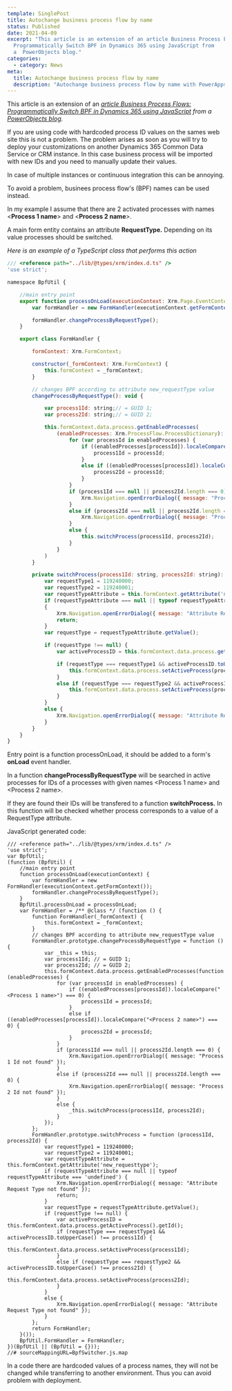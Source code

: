 ```yaml
---
template: SinglePost
title: Autochange business process flow by name
status: Published
date: 2021-04-09
excerpt: "This article is an extension of an article Business Process Flows:
  Programmatically Switch BPF in Dynamics 365 using JavaScript from
  a  PowerObjects blog."
categories:
  - category: News
meta:
  title: Autochange business process flow by name
  description: "Autochange business process flow by name with PowerApps Typescript "
---
```

This article is an extension of an *[article Business Process Flows: Programmatically Switch BPF in Dynamics 365 using JavaScript](https://www.powerobjects.com/blog/2019/04/24/business-process-flows-switch-bpf-dynamics-365-javascript/)* *from a [PowerObjects blog](https://www.powerobjects.com/blog).*

If you are using code with hardcoded process ID values on the sames web site this is not a problem. The problem arises as soon as you will try to deploy your customizations on another Dynamics 365 Common Data Service or CRM instance. In this case business process will be imported with new IDs and you need to manually update their values.

In case of multiple instances or continuous integration this can be annoying.

To avoid a problem, businees process flow's (BPF) names can be used instead.

In my example I assume that there are 2 activated processes with names <**Process 1 name**> and <**Process 2 name**>.

A main form entity contains an attribute **RequestType.** Depending on its value processes should be switched.

*Here is an example of a TypeScript class that performs this action*

```javascript
/// <reference path="../lib/@types/xrm/index.d.ts" />
'use strict';

namespace BpfUtil {

    //main entry point
    export function processOnLoad(executionContext: Xrm.Page.EventContext): void {
        var formHandler = new FormHandler(executionContext.getFormContext());

        formHandler.changeProcessByRequestType();
    }

    export class FormHandler {

        formContext: Xrm.FormContext;

        constructor(_formContext: Xrm.FormContext) {
            this.formContext = _formContext;
        }

        // changes BPF according to attribute new_requestType value
        changeProcessByRequestType(): void {

            var process1Id: string;// = GUID 1;
            var process2Id: string;// = GUID 2;

            this.formContext.data.process.getEnabledProcesses(
                (enabledProcesses: Xrm.ProcessFlow.ProcessDictionary): void => {
                    for (var processId in enabledProcesses) {
                        if ((enabledProcesses[processId]).localeCompare("<Process 1 name>") === 0) {
                            process1Id = processId;
                        }
                        else if ((enabledProcesses[processId]).localeCompare("<Process 2 name>") === 0) {
                            process2Id = processId;
                        }
                    }
                    if (process1Id === null || process2Id.length === 0) {
                        Xrm.Navigation.openErrorDialog({ message: "Process 1 Id not found" });
                    }
                    else if (process2Id === null || process2Id.length === 0) {
                        Xrm.Navigation.openErrorDialog({ message: "Process 2 Id not found" });
                    }
                    else {
                        this.switchProcess(process1Id, process2Id);
                    }
                }
            )
        }

        private switchProcess(process1Id: string, process2Id: string): void {
            var requestType1 = 119240000;
            var requestType2 = 119240001;
            var requestTypeAttribute = this.formContext.getAttribute('new_requesttype');
            if (requestTypeAttribute === null || typeof requestTypeAttribute === 'undefined')
            {
                Xrm.Navigation.openErrorDialog({ message: "Attribute Request Type not found" });
                return;
            }
            var requestType = requestTypeAttribute.getValue();

            if (requestType !== null) {
                var activeProcessID = this.formContext.data.process.getActiveProcess().getId();

                if (requestType === requestType1 && activeProcessID.toUpperCase() !== process1Id) {
                    this.formContext.data.process.setActiveProcess(process1Id);
                }
                else if (requestType === requestType2 && activeProcessID.toUpperCase() !== process2Id) {
                    this.formContext.data.process.setActiveProcess(process2Id);
                }
            }
            else {
                Xrm.Navigation.openErrorDialog({ message: "Attribute Request Type not found" });
            }
        }
    }
}
```

Entry point is a function processOnLoad, it should be added to a form's **onLoad** event handler.

In a function **changeProcessByRequestType** will be searched in active processes for IDs of a processes with given names <Process 1 name> and <Process 2 name>.

If they are found their IDs will be transfered to a function **switchProcess.** In this function will be checked whether process corresponds to a value of a RequestType attribute.

JavaScript generated code:

```
/// <reference path="../lib/@types/xrm/index.d.ts" />
'use strict';
var BpfUtil;
(function (BpfUtil) {
    //main entry point
    function processOnLoad(executionContext) {
        var formHandler = new FormHandler(executionContext.getFormContext());
        formHandler.changeProcessByRequestType();
    }
    BpfUtil.processOnLoad = processOnLoad;
    var FormHandler = /** @class */ (function () {
        function FormHandler(_formContext) {
            this.formContext = _formContext;
        }
        // changes BPF according to attribute new_requestType value
        FormHandler.prototype.changeProcessByRequestType = function () {
            var _this = this;
            var process1Id; // = GUID 1;
            var process2Id; // = GUID 2;
            this.formContext.data.process.getEnabledProcesses(function (enabledProcesses) {
                for (var processId in enabledProcesses) {
                    if ((enabledProcesses[processId]).localeCompare("<Process 1 name>") === 0) {
                        process1Id = processId;
                    }
                    else if ((enabledProcesses[processId]).localeCompare("<Process 2 name>") === 0) {
                        process2Id = processId;
                    }
                }
                if (process1Id === null || process2Id.length === 0) {
                    Xrm.Navigation.openErrorDialog({ message: "Process 1 Id not found" });
                }
                else if (process2Id === null || process2Id.length === 0) {
                    Xrm.Navigation.openErrorDialog({ message: "Process 2 Id not found" });
                }
                else {
                    _this.switchProcess(process1Id, process2Id);
                }
            });
        };
        FormHandler.prototype.switchProcess = function (process1Id, process2Id) {
            var requestType1 = 119240000;
            var requestType2 = 119240001;
            var requestTypeAttribute = this.formContext.getAttribute('new_requesttype');
            if (requestTypeAttribute === null || typeof requestTypeAttribute === 'undefined') {
                Xrm.Navigation.openErrorDialog({ message: "Attribute Request Type not found" });
                return;
            }
            var requestType = requestTypeAttribute.getValue();
            if (requestType !== null) {
                var activeProcessID = this.formContext.data.process.getActiveProcess().getId();
                if (requestType === requestType1 && activeProcessID.toUpperCase() !== process1Id) {
                    this.formContext.data.process.setActiveProcess(process1Id);
                }
                else if (requestType === requestType2 && activeProcessID.toUpperCase() !== process2Id) {
                    this.formContext.data.process.setActiveProcess(process2Id);
                }
            }
            else {
                Xrm.Navigation.openErrorDialog({ message: "Attribute Request Type not found" });
            }
        };
        return FormHandler;
    }());
    BpfUtil.FormHandler = FormHandler;
})(BpfUtil || (BpfUtil = {}));
//# sourceMappingURL=BpfSwitcher.js.map
```

In a code there are hardcoded values of a process names, they will not be changed while transferring to another environment. Thus you can avoid problem with deployment.